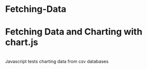 # Fetching-Data
# Fetching Data and Charting with chart.js
<br>Javascript tests charting data from csv databases
